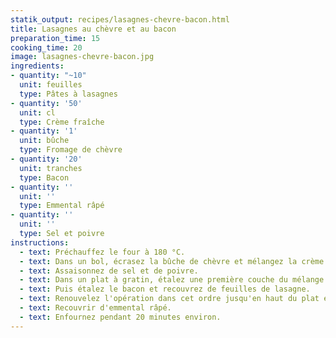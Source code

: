 ```yaml
---
statik_output: recipes/lasagnes-chevre-bacon.html
title: Lasagnes au chèvre et au bacon
preparation_time: 15
cooking_time: 20
image: lasagnes-chevre-bacon.jpg
ingredients:
- quantity: "~10"
  unit: feuilles
  type: Pâtes à lasagnes
- quantity: '50'
  unit: cl
  type: Crème fraîche
- quantity: '1'
  unit: bûche
  type: Fromage de chèvre
- quantity: '20'
  unit: tranches
  type: Bacon
- quantity: ''
  unit: ''
  type: Emmental râpé
- quantity: ''
  unit: ''
  type: Sel et poivre
instructions:
  - text: Préchauffez le four à 180 °C.
  - text: Dans un bol, écrasez la bûche de chèvre et mélangez la crème.
  - text: Assaisonnez de sel et de poivre.
  - text: Dans un plat à gratin, étalez une première couche du mélange au chèvre.
  - text: Puis étalez le bacon et recouvrez de feuilles de lasagne.
  - text: Renouvelez l'opération dans cet ordre jusqu'en haut du plat en vous arrangeant pourfinir avec le mélange au chèvre."
  - text: Recouvrir d'emmental râpé.
  - text: Enfournez pendant 20 minutes environ.
---
```

